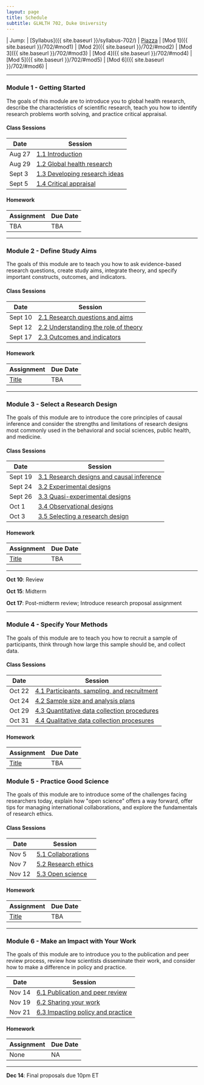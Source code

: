 ```yaml
---
layout: page
title: Schedule 
subtitle: GLHLTH 702, Duke University
---
```


| Jump: | [Syllabus]({{ site.baseurl }}/syllabus-702/) | [Piazza](piazza.com/duke/fall2019/glhlth371psy309/home) | [Mod 1]({{ site.baseurl }}/702/#mod1) | [Mod 2]({{ site.baseurl }}/702/#mod2) | [Mod 3]({{ site.baseurl }}/702/#mod3) | [Mod 4]({{ site.baseurl }}/702/#mod4) | [Mod 5]({{ site.baseurl }}/702/#mod5) | [Mod 6]({{ site.baseurl }}/702/#mod6) | 

* * *

### <a name="mod1"></a> Module 1 - Getting Started

The goals of this module are to introduce you to global health research, describe the characteristics of scientific research, teach you how to identify research problems worth solving, and practice critical appraisal.

#### Class Sessions

| Date    | Session             | 
|---------|---------------------|
| Aug 27  | [1.1 Introduction]() |
| Aug 29  | [1.2 Global health research]() |
| Sept 3  | [1.3 Developing research ideas]() |
| Sept 5  | [1.4 Critical appraisal]() |

<p></p>

#### Homework

| Assignment                    | Due Date |
|-------------------------------|----------|
| TBA                           | TBA      |

* * *

### <a name="mod2"></a> Module 2 - Define Study Aims

The goals of this module are to teach you how to ask evidence-based research questions, create study aims, integrate theory, and specify important constructs, outcomes, and indicators.

#### Class Sessions

| Date    | Session             | 
|---------|---------------------|
| Sept 10  | [2.1 Research questions and aims]() |
| Sept 12  | [2.2 Understanding the role of theory]() |
| Sept 17  | [2.3 Outcomes and indicators]() |

<p></p>

#### Homework

| Assignment                    | Due Date |
|-------------------------------|----------|
| [Title]()  | TBA |

* * *

### <a name="mod3"></a> Module 3 - Select a Research Design

The goals of this module are to introduce the core principles of causal inference and consider the strengths and limitations of research designs most commonly used in the behavioral and social sciences, public health, and medicine.

#### Class Sessions

| Date    | Session             | 
|---------|---------------------|
| Sept 19 | [3.1 Research designs and causal inference]() |
| Sept 24  | [3.2 Experimental designs]() |
| Sept 26  | [3.3 Quasi-experimental designs]() |
| Oct 1  | [3.4 Observational designs]() |
| Oct 3  | [3.5 Selecting a research design]() |

<p></p>

#### Homework

| Assignment                    | Due Date |
|-------------------------------|----------|
| [Title]()  | TBA |

* * *

**Oct 10**: Review

**Oct 15**: Midterm

**Oct 17**: Post-midterm review;  Introduce research proposal assignment

* * *

### <a name="mod4"></a> Module 4 - Specify Your Methods

The goals of this module are to teach you how to recruit a sample of participants, think through how large this sample should be, and collect data.  

#### Class Sessions

| Date    | Session             | 
|---------|---------------------|
| Oct 22  | [4.1 Participants, sampling, and recruitment]() |
| Oct 24  | [4.2 Sample size and analysis plans]() |
| Oct 29  | [4.3 Quantitative data collection procedures]() |
| Oct 31  | [4.4 Qualitative data collection procesures]() |

<p></p>

#### Homework

| Assignment                    | Due Date |
|-------------------------------|----------|
| [Title]()  | TBA |


### <a name="mod5"></a> Module 5 - Practice Good Science

The goals of this module are to introduce some of the challenges facing researchers today, explain how "open science" offers a way forward, offer tips for managing international collaborations, and explore the fundamentals of research ethics.

#### Class Sessions

| Date    | Session             | 
|---------|---------------------|
| Nov 5  | [5.1 Collaborations]() |
| Nov 7  | [5.2 Research ethics]() |
| Nov 12  | [5.3 Open science]() |

#### Homework

| Assignment                    | Due Date |
|-------------------------------|----------|
| [Title]()  | TBA |

* * *

### <a name="mod6"></a> Module 6 - Make an Impact with Your Work

The goals of this module are to introduce you to the publication and peer review process, review how scientists disseminate their work, and consider how to make a difference in policy and practice.

| Date    | Session             | 
|---------|---------------------|
| Nov 14  | [6.1 Publication and peer review]() |
| Nov 19  | [6.2 Sharing your work]() |
| Nov 21  | [6.3 Impacting policy and practice]() |

<p></p>

#### Homework

| Assignment                    | Due Date |
|-------------------------------|----------|
| None  | NA |

* * *

**Dec 14**: Final proposals due 10pm ET